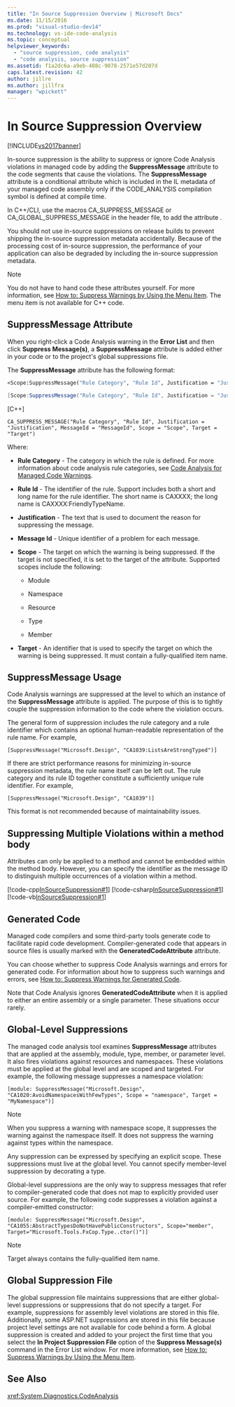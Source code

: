 ```yaml
---
title: "In Source Suppression Overview | Microsoft Docs"
ms.date: 11/15/2016
ms.prod: "visual-studio-dev14"
ms.technology: vs-ide-code-analysis
ms.topic: conceptual
helpviewer_keywords:
  - "source suppression, code analysis"
  - "code analysis, source suppression"
ms.assetid: f1a2dc6a-a9eb-408c-9078-2571e57d207d
caps.latest.revision: 42
author: jillre
ms.author: jillfra
manager: "wpickett"
---
```

# In Source Suppression Overview
[!INCLUDE[vs2017banner](../includes/vs2017banner.md)]

In-source suppression is the ability to suppress or ignore Code Analysis violations in managed code by adding the **SuppressMessage** attribute to the code segments that cause the violations. The **SuppressMessage** attribute is a conditional attribute which is included in the IL metadata of your managed code assembly only if the CODE_ANALYSIS compilation symbol is defined at compile time.

 In C++/CLI, use the macros CA_SUPPRESS_MESSAGE or CA_GLOBAL_SUPPRESS_MESSAGE in the header file,  to add the attribute .

 You should not use in-source suppressions on release builds to prevent shipping the in-source suppression metadata accidentally. Because of the processing cost of in-source suppression, the performance of your application can also be degraded by including the in-source suppression metadata.

> [!NOTE]
> You do not have to hand code these attributes yourself. For more information, see [How to: Suppress Warnings by Using the Menu Item](../code-quality/how-to-suppress-warnings-by-using-the-menu-item.md). The menu item is not available for C++ code.

## SuppressMessage Attribute
 When you right-click a Code Analysis warning in the **Error List** and then click **Suppress Message(s)**, a **SuppressMessage** attribute is added either in your code or to the project's global suppressions file.

 The **SuppressMessage** attribute has the following format:

```vb
<Scope:SuppressMessage("Rule Category", "Rule Id", Justification = "Justification", MessageId = "MessageId", Scope = "Scope", Target = "Target")>
```

```csharp
[Scope:SuppressMessage("Rule Category", "Rule Id", Justification = "Justification", MessageId = "MessageId", Scope = "Scope", Target = "Target")]

```

 [C++]

```
CA_SUPPRESS_MESSAGE("Rule Category", "Rule Id", Justification = "Justification", MessageId = "MessageId", Scope = "Scope", Target = "Target")

```

 Where:

- **Rule Category** - The category in which the rule is defined. For more information about code analysis rule categories, see [Code Analysis for Managed Code Warnings](../code-quality/code-analysis-for-managed-code-warnings.md).

- **Rule Id** - The identifier of the rule. Support includes both a short and long name for the rule identifier. The short name is CAXXXX; the long name is CAXXXX:FriendlyTypeName.

- **Justification** - The text that is used to document the reason for suppressing the message.

- **Message Id** - Unique identifier of a problem for each message.

- **Scope** - The target on which the warning is being suppressed. If the target is not specified, it is set to the target of the attribute. Supported scopes include the following:

  - Module

  - Namespace

  - Resource

  - Type

  - Member

- **Target** - An identifier that is used to specify the target on which the warning is being suppressed. It must contain a fully-qualified item name.

## SuppressMessage Usage
 Code Analysis warnings are suppressed at the level to which an instance of the **SuppressMessage** attribute is applied. The purpose of this is to tightly couple the suppression information to the code where the violation occurs.

 The general form of suppression includes the rule category and a rule identifier which contains an optional human-readable representation of the rule name. For example,

 `[SuppressMessage("Microsoft.Design", "CA1039:ListsAreStrongTyped")]`

 If there are strict performance reasons for minimizing in-source suppression metadata, the rule name itself can be left out. The rule category and its rule ID together constitute a sufficiently unique rule identifier. For example,

 `[SuppressMessage("Microsoft.Design", "CA1039")]`

 This format is not recommended because of maintainability issues.

## Suppressing Multiple Violations within a method body
 Attributes can only be applied to a method and cannot be embedded within the method body. However, you can specify the identifier as the message ID to distinguish multiple occurrences of a violation within a method.

 [!code-cpp[InSourceSuppression#1](../snippets/cpp/VS_Snippets_CodeAnalysis/InSourceSuppression/cpp/insourcesuppression.cpp#1)]
 [!code-csharp[InSourceSuppression#1](../snippets/csharp/VS_Snippets_CodeAnalysis/InSourceSuppression/cs/InSourceSuppression.cs#1)]
 [!code-vb[InSourceSuppression#1](../snippets/visualbasic/VS_Snippets_CodeAnalysis/InSourceSuppression/vb/InSourceSuppression.vb#1)]

## Generated Code
 Managed code compilers and some third-party tools generate code to facilitate rapid code development. Compiler-generated code that appears in source files is usually marked with the **GeneratedCodeAttribute** attribute.

 You can choose whether to suppress Code Analysis warnings and errors for generated code. For information about how to suppress such warnings and errors, see [How to: Suppress Warnings for Generated Code](../code-quality/how-to-suppress-code-analysis-warnings-for-generated-code.md).

 Note that Code Analysis ignores **GeneratedCodeAttribute** when it is applied to either an entire assembly or a single parameter. These situations occur rarely.

## Global-Level Suppressions
 The managed code analysis tool examines **SuppressMessage** attributes that are applied at the assembly, module, type, member, or parameter level. It also fires violations against resources and namespaces. These violations must be applied at the global level and are scoped and targeted. For example, the following message suppresses a namespace violation:

 `[module: SuppressMessage("Microsoft.Design", "CA1020:AvoidNamespacesWithFewTypes", Scope = "namespace", Target = "MyNamespace")]`

> [!NOTE]
> When you suppress a warning with namespace scope, it suppresses the warning against the namespace itself. It does not suppress the warning against types within the namespace.

 Any suppression can be expressed by specifying an explicit scope. These suppressions must live at the global level. You cannot specify member-level suppression by decorating a type.

 Global-level suppressions are the only way to suppress messages that refer to compiler-generated code that does not map to explicitly provided user source. For example, the following code suppresses a violation against a compiler-emitted constructor:

 `[module: SuppressMessage("Microsoft.Design", "CA1055:AbstractTypesDoNotHavePublicConstructors", Scope="member", Target="Microsoft.Tools.FxCop.Type..ctor()")]`

> [!NOTE]
> Target always contains the fully-qualified item name.

## Global Suppression File
 The global suppression file maintains suppressions that are either global-level suppressions or suppressions that do not specify a target. For example, suppressions for assembly level violations are stored in this file. Additionally, some ASP.NET suppressions are stored in this file because project level settings are not available for code behind a form. A global suppression is created and added to your project the first time that you select the **In Project Suppression File** option of the **Suppress Message(s)** command in the Error List window. For more information, see [How to: Suppress Warnings by Using the Menu Item](../code-quality/how-to-suppress-warnings-by-using-the-menu-item.md).

## See Also
 <xref:System.Diagnostics.CodeAnalysis>
